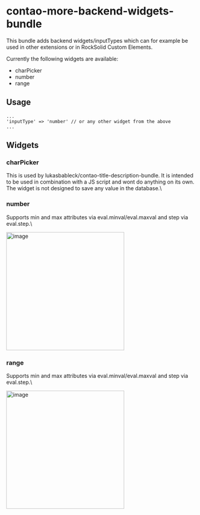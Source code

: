 # contao-more-backend-widgets-bundle

This bundle adds backend widgets/inputTypes which can for example be used in other extensions or in RockSolid Custom Elements.

Currently the following widgets are available:
- charPicker
- number
- range

## Usage
```
...
'inputType' => 'number' // or any other widget from the above
...
```

## Widgets

### charPicker

This is used by lukasbableck/contao-title-description-bundle. It is intended to be used in combination with a JS script and wont do anything on its own.\
The widget is not designed to save any value in the database.\

### number

Supports min and max attributes via eval.minval/eval.maxval and step via eval.step.\

<img width="313" alt="image" src="https://github.com/user-attachments/assets/072842fc-6b32-4f5a-8da7-732c61644a59">

### range

Supports min and max attributes via eval.minval/eval.maxval and step via eval.step.\

<img width="313" alt="image" src="https://github.com/user-attachments/assets/b5f0ea5c-f83c-4719-87e4-d10f06a82337">

